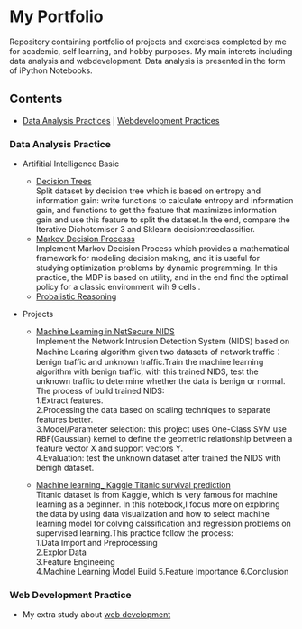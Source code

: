 # My Portfolio
Repository containing portfolio of projects and exercises completed by me for academic, self learning, and hobby purposes. My main interets including data analysis and webdevelopment. Data analysis is presented in the form of iPython Notebooks.

## Contents
  - [Data Analysis Practices](#Data-Analysis-Practice) | [Webdevelopment Practices](#Webdevelopment-Practice)
  

### Data Analysis Practice
- Artifitial Intelligence Basic
 
  - [Decision Trees](https://github.com/icylove12/Liping_Portfolio/blob/main/decision%20trees/Week_4%20_ML_Decision_Trees.ipynb)<br>
  Split dataset by decision tree which is based on entropy and information gain: write functions to calculate entropy and information gain, and functions to  get the feature that maximizes information gain and use this feature to split the dataset.In the end, compare the Iterative Dichotomiser 3 and Sklearn decisiontreeclassifier.
  - [Markov Decision Processs](https://github.com/icylove12/Liping_Portfolio/blob/main/Markov%20Decision%20Processes.ipynb)<br>
   Implement Markov Decision Process which provides a mathematical framework for modeling decision making, and it is useful for studying optimization problems by dynamic programming. In this practice, the MDP is based on utility, and in the end find the optimal policy for a classic environment wih 9 cells .
  - [Probalistic Reasoning](https://github.com/icylove12/Liping_Portfolio/blob/main/probabilistic%20reasoning.ipynb)

- Projects
  - [Machine Learning in NetSecure NIDS](https://github.com/icylove12/Liping_Portfolio/blob/main/The%20NetSecure%20NIDS/assignment.ipynb)<br>
   Implement the Network Intrusion Detection System (NIDS) based on Machine Learing algorithm given two datasets of network traffic：benign traffic and unknown traffic.Train the machine learning algorithm with benign traffic, with this trained NIDS, test the unknown traffic to determine whether the data is benign or normal.<br>
The process of build trained NIDS:<br>
1.Extract features. <br>
2.Processing the data based on scaling techniques to separate features better. <br>
3.Model/Parameter selection: this project uses One-Class SVM use RBF(Gaussian) kernel to define the geometric relationship between a feature vector X and  support vectors Y.<br> 4.Evaluation: test the unknown dataset after trained the NIDS with benigh dataset.<br>

  - [Machine learning_ Kaggle Titanic survival prediction](https://github.com/icylove12/Liping_Portfolio/blob/main/Titanic%20Survival%20Prediction.ipynb)<br>
  Titanic dataset is from Kaggle, which is very famous for machine learning as a beginner. In this notebook,I focus more on exploring the data by using data visualization and how to select machine learning model for colving calssification and regression problems on supervised learning.This practice follow the process:<br>
  1.Data Import and Preprocessing<br>
  2.Explor Data <br>
  3.Feature Engineeing <br>
  4.Machine Learning Model Build 5.Feature Importance 6.Conclusion
### Web Development Practice
   - My extra study about [web development](https://github.com/icylove12/complete-javascript-course-master)
   
